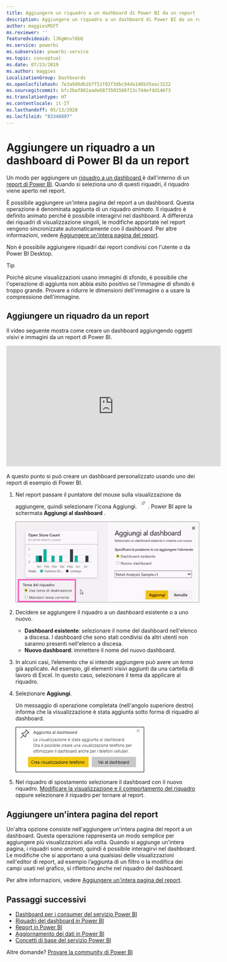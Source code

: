 ```yaml
---
title: Aggiungere un riquadro a un dashboard di Power BI da un report
description: Aggiungere un riquadro a un dashboard di Power BI da un report.
author: maggiesMSFT
ms.reviewer: ''
featuredvideoid: lJKgWnvl6bQ
ms.service: powerbi
ms.subservice: powerbi-service
ms.topic: conceptual
ms.date: 07/23/2019
ms.author: maggies
LocalizationGroup: Dashboards
ms.openlocfilehash: 7e3a9d6db1b7f51f02f3dbc94da1d6b35eac3222
ms.sourcegitcommit: bfc2baf862aade6873501566f13c744efdd146f3
ms.translationtype: HT
ms.contentlocale: it-IT
ms.lasthandoff: 05/13/2020
ms.locfileid: "83348897"
---
```

# <a name="pin-a-tile-to-a-power-bi-dashboard-from-a-report"></a>Aggiungere un riquadro a un dashboard di Power BI da un report

Un modo per aggiungere un [riquadro a un dashboard ](../consumer/end-user-tiles.md)è dall'interno di un [report di Power BI](../consumer/end-user-reports.md). Quando si seleziona uno di questi riquadri, il riquadro viene aperto nel report.

È possibile aggiungere un'intera pagina del report a un dashboard. Questa operazione è denominata aggiunta di un riquadro *animato*. Il riquadro è definito animato perché è possibile interagirvi nel dashboard. A differenza dei riquadri di visualizzazione singoli, le modifiche apportate nel report vengono sincronizzate automaticamente con il dashboard. Per altre informazioni, vedere [Aggiungere un'intera pagina del report](#pin-an-entire-report-page).

Non è possibile aggiungere riquadri dai report condivisi con l'utente o da Power BI Desktop. 

> [!TIP]
> Poiché alcune visualizzazioni usano immagini di sfondo, è possibile che l'operazione di aggiunta non abbia esito positivo se l'immagine di sfondo è troppo grande. Provare a ridurre le dimensioni dell'immagine o a usare la compressione dell'immagine.  
> 
> 

## <a name="pin-a-tile-from-a-report"></a>Aggiungere un riquadro da un report
Il video seguente mostra come creare un dashboard aggiungendo oggetti visivi e immagini da un report di Power BI.
    

<iframe width="560" height="315" src="https://www.youtube.com/embed/lJKgWnvl6bQ" frameborder="0" allowfullscreen></iframe>

A questo punto si può creare un dashboard personalizzato usando uno dei report di esempio di Power BI.

1. Nel report passare il puntatore del mouse sulla visualizzazione da aggiungere, quindi selezionare l'icona Aggiungi. ![Icona Aggiungi](media/service-dashboard-pin-tile-from-report/pbi_pintile_small.png). Power BI apre la schermata **Aggiungi al dashboard** .
   
     ![Finestra Aggiungi al dashboard](media/service-dashboard-pin-tile-from-report/pbi_themes2.png)
2. Decidere se aggiungere il riquadro a un dashboard esistente o a uno nuovo.
   
   * **Dashboard esistente**: selezionare il nome del dashboard nell'elenco a discesa. I dashboard che sono stati condivisi da altri utenti non saranno presenti nell'elenco a discesa.
   * **Nuovo dashboard**: immettere il nome del nuovo dashboard.
3. In alcuni casi, l’elemento che si intende aggiungere può avere un *tema* già applicato. Ad esempio, gli elementi visivi aggiunti da una cartella di lavoro di Excel. In questo caso, selezionare il tema da applicare al riquadro.
4. Selezionare **Aggiungi**.
   
   Un messaggio di operazione completata (nell'angolo superiore destro) informa che la visualizzazione è stata aggiunta sotto forma di riquadro al dashboard.
   
   ![Messaggio di operazione riuscita](media/service-dashboard-pin-tile-from-report/pinsuccess.png)
5. Nel riquadro di spostamento selezionare il dashboard con il nuovo riquadro. [Modificare la visualizzazione e il comportamento del riquadro](service-dashboard-edit-tile.md) oppure selezionare il riquadro per tornare al report.

## <a name="pin-an-entire-report-page"></a>Aggiungere un'intera pagina del report
Un'altra opzione consiste nell'aggiungere un'intera pagina del report a un dashboard. Questa operazione rappresenta un modo semplice per aggiungere più visualizzazioni alla volta. Quando si aggiunge un'intera pagina, i riquadri sono *animati*, quindi è possibile interagirvi nel dashboard. Le modifiche che si apportano a una qualsiasi delle visualizzazioni nell'editor di report, ad esempio l’aggiunta di un filtro o la modifica dei campi usati nel grafico, si riflettono anche nel riquadro del dashboard.  

Per altre informazioni, vedere [Aggiungere un'intera pagina del report](service-dashboard-pin-live-tile-from-report.md).

## <a name="next-steps"></a>Passaggi successivi
- [Dashboard per i consumer del servizio Power BI](../consumer/end-user-dashboards.md)
- [Riquadri del dashboard in Power BI](../consumer/end-user-tiles.md)
- [Report in Power BI](../consumer/end-user-reports.md)
- [Aggiornamento dei dati in Power BI](../connect-data/refresh-data.md)
- [Concetti di base del servizio Power BI](../fundamentals/service-basic-concepts.md)

Altre domande? [Provare la community di Power BI](https://community.powerbi.com/)
